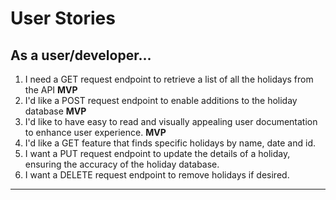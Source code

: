 # User Stories

## As a user/developer...

1. I need a GET request endpoint to retrieve a list of all the holidays from the API **MVP**
2. I'd like a POST request endpoint to enable additions to the holiday database **MVP**
3. I'd like to have easy to read and visually appealing user documentation to enhance user experience. **MVP**
4. I'd like a GET feature that finds specific holidays by name, date and id.
5. I want a PUT request endpoint to update the details of a holiday, ensuring the accuracy of the holiday database.
6. I want a DELETE request endpoint to remove holidays if desired.

---